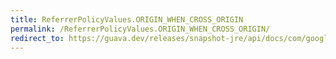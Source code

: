 ```yaml
---
title: ReferrerPolicyValues.ORIGIN_WHEN_CROSS_ORIGIN
permalink: /ReferrerPolicyValues.ORIGIN_WHEN_CROSS_ORIGIN/
redirect_to: https://guava.dev/releases/snapshot-jre/api/docs/com/google/common/net/HttpHeaders.ReferrerPolicyValues.html#ORIGIN_WHEN_CROSS_ORIGIN
---
```

